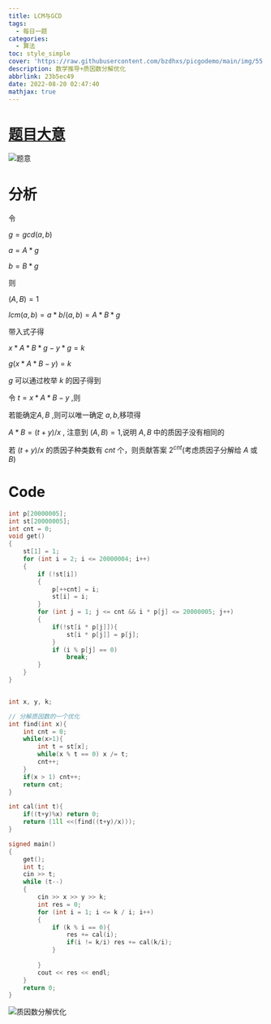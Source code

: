 ```yaml
---
title: LCM与GCD
tags:
  - 每日一题
categories:
  - 算法
toc: style_simple
cover: 'https://raw.githubusercontent.com/bzdhxs/picgodemo/main/img/55.jpg'
description: 数学推导+质因数分解优化
abbrlink: 23b5ec49
date: 2022-08-20 02:47:40
mathjax: true
---
```


# [题目大意](http://oj.daimayuan.top/course/10/problem/953)

![题意](https://cdn.jsdelivr.net/gh/bzdhxs/picgodemo/img/image-20220809053835895.png)



# 分析

令 

$g = gcd(a,b)$

$a = A*g$

$b = B*g$

则

$(A,B) = 1$ 

$lcm(a,b) = a*b/(a,b) = A*B*g$

带入式子得

$x*A*B*g-y*g = k$

$g (x*A*B-y) = k$

$g$  可以通过枚举 $k$ 的因子得到

令 $t=x*A*B-y$ ,则

若能确定$A,B$ ,则可以唯一确定 $a,b$,移项得

$A*B = (t+y) / x$ , 注意到 $(A,B) = 1$,说明 $A,B$ 中的质因子没有相同的

若 $(t+y)/x$ 的质因子种类数有 $cnt$ 个，则贡献答案 $2^{cnt}$(考虑质因子分解给 $A$ 或 $B$)

# Code



```cpp
int p[20000005];
int st[20000005];
int cnt = 0;
void get()
{
    st[1] = 1;
    for (int i = 2; i <= 20000004; i++)
    {
        if (!st[i])
        {
            p[++cnt] = i;
            st[i] = i;
        }
        for (int j = 1; j <= cnt && i * p[j] <= 20000005; j++)
        {
            if(!st[i * p[j]]){
                st[i * p[j]] = p[j];
            }
            if (i % p[j] == 0)
                break;
        }
    }
}


int x, y, k;

// 分解质因数的一个优化
int find(int x){
    int cnt = 0;
    while(x>1){
        int t = st[x];
        while(x % t == 0) x /= t;
        cnt++;
    }
    if(x > 1) cnt++;
    return cnt;
}

int cal(int t){
    if((t+y)%x) return 0;
    return (1ll <<(find((t+y)/x)));
}

signed main()
{
    get();
    int t;
    cin >> t;
    while (t--)
    {
        cin >> x >> y >> k;
        int res = 0;
        for (int i = 1; i <= k / i; i++)
        {
            if (k % i == 0){
                res += cal(i);
                if(i != k/i) res += cal(k/i);
            }
 
        }
        cout << res << endl;
    }
    return 0;
}
```



![质因数分解优化](https://cdn.jsdelivr.net/gh/bzdhxs/picgodemo/img/image-20220809054604335.png)

